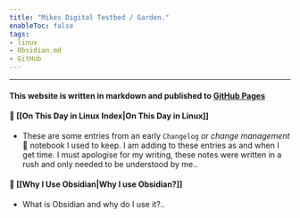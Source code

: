 ```yaml
---
title: "Mikes Digital Testbed / Garden."
enableToc: false
tags:
- linux
- Obsidian.md
- GitHub
---
```

***
#### This website is written in markdown and published to [GitHub Pages](https://github.com/mcdent)

#### 📕 [[On This Day in Linux Index|On This Day in Linux]] 
-  These are some entries from an early `Changelog` or *change management* 🤔 notebook I used to keep. I am adding to these entries as and when I get time. I must apologise for my writing, these notes were written in a rush and only needed to be understood by me..

#### 🤔 [[Why I Use Obsidian|Why I use Obsidian?]]
- What is Obsidian and why do I use it?..
